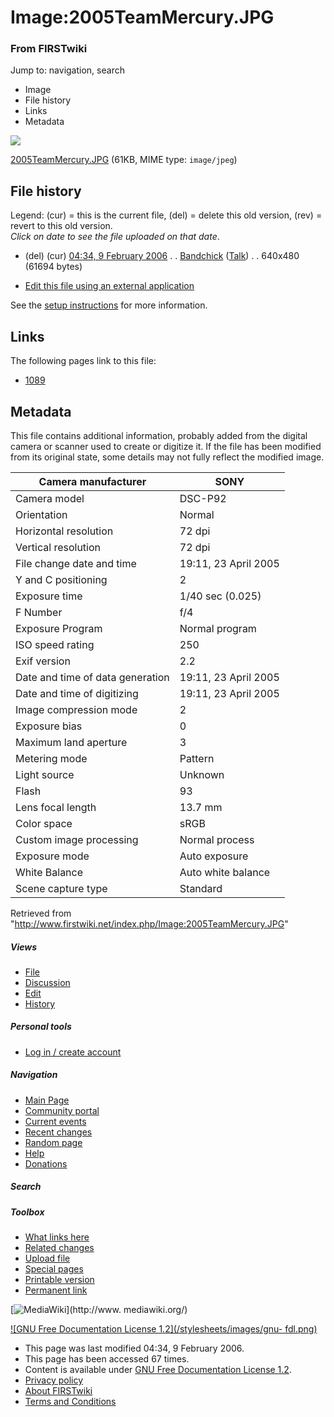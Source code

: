 

# Image:2005TeamMercury.JPG

### From FIRSTwiki

Jump to: navigation, search

  * Image
  * File history
  * Links
  * Metadata

![](/media/8/8a/2005TeamMercury.JPG)

[2005TeamMercury.JPG](/media/8/8a/2005TeamMercury.JPG "2005TeamMercury.JPG" )
(61KB, MIME type: `image/jpeg`)

## File history

Legend: (cur) = this is the current file, (del) = delete this old version,
(rev) = revert to this old version.  
_Click on date to see the file uploaded on that date_.

  * (del) (cur) [04:34, 9 February 2006](/media/8/8a/2005TeamMercury.JPG "/media/8/8a/2005TeamMercury.JPG" ) . . [Bandchick](/index.php?title=User:Bandchick&action=edit "User:Bandchick" ) ([Talk](/index.php?title=User_talk:Bandchick&action=edit "User talk:Bandchick" )) . . 640x480 (61694 bytes)
  

  * [Edit this file using an external application](/index.php?title=Image:2005TeamMercury.JPG&action=edit&externaledit=true&mode=file "Image:2005TeamMercury.JPG" )

See the [setup
instructions](http://meta.wikimedia.org/wiki/Help:External_editors
"http://meta.wikimedia.org/wiki/Help:External_editors" ) for more information.

## Links

The following pages link to this file:

  * [1089](/index.php/1089 "1089" )

## Metadata

This file contains additional information, probably added from the digital
camera or scanner used to create or digitize it. If the file has been modified
from its original state, some details may not fully reflect the modified
image.

Camera manufacturer |  SONY  
---|---  
Camera model |  DSC-P92  
Orientation |  Normal  
Horizontal resolution |  72 dpi  
Vertical resolution |  72 dpi  
File change date and time |  19:11, 23 April 2005  
Y and C positioning |  2  
Exposure time |  1/40 sec (0.025)  
F Number |  f/4  
Exposure Program |  Normal program  
ISO speed rating |  250  
Exif version |  2.2  
Date and time of data generation |  19:11, 23 April 2005  
Date and time of digitizing |  19:11, 23 April 2005  
Image compression mode |  2  
Exposure bias |  0  
Maximum land aperture |  3  
Metering mode |  Pattern  
Light source |  Unknown  
Flash |  93  
Lens focal length |  13.7 mm  
Color space |  sRGB  
Custom image processing |  Normal process  
Exposure mode |  Auto exposure  
White Balance |  Auto white balance  
Scene capture type |  Standard  
  
Retrieved from
"<http://www.firstwiki.net/index.php/Image:2005TeamMercury.JPG>"

##### Views

  * [File](/index.php/Image:2005TeamMercury.JPG)
  * [Discussion](/index.php?title=Image_talk:2005TeamMercury.JPG&action=edit)
  * [Edit](/index.php?title=Image:2005TeamMercury.JPG&action=edit)
  * [History](/index.php?title=Image:2005TeamMercury.JPG&action=history)

##### Personal tools

  * [Log in / create account](/index.php?title=Special:Userlogin&returnto=Image:2005TeamMercury.JPG)

[](/index.php/Main_Page "Main Page" )

##### Navigation

  * [Main Page](/index.php/Main_Page)
  * [Community portal](/index.php/FIRSTwiki:Community_portal)
  * [Current events](/index.php/Current_events)
  * [Recent changes](/index.php/Special:Recentchanges)
  * [Random page](/index.php/Special:Random)
  * [Help](/index.php/FIRSTwiki:Help)
  * [Donations](/index.php/FIRSTwiki:Site_support)

##### Search



##### Toolbox

  * [What links here](/index.php/Special:Whatlinkshere/Image:2005TeamMercury.JPG)
  * [Related changes](/index.php/Special:Recentchangeslinked/Image:2005TeamMercury.JPG)
  * [Upload file](/index.php/Special:Upload)
  * [Special pages](/index.php/Special:Specialpages)
  * [Printable version](/index.php?title=Image:2005TeamMercury.JPG&printable=yes)
  * [Permanent link](/index.php?title=Image:2005TeamMercury.JPG&oldid=43361)

[![MediaWiki](/skins/common/images/poweredby_mediawiki_88x31.png)](http://www.
mediawiki.org/)

[![GNU Free Documentation License 1.2](/stylesheets/images/gnu-
fdl.png)](http://www.gnu.org/copyleft/fdl.html)

  * This page was last modified 04:34, 9 February 2006.
  * This page has been accessed 67 times.
  * Content is available under [GNU Free Documentation License 1.2](http://www.gnu.org/copyleft/fdl.html "http://www.gnu.org/copyleft/fdl.html" ).
  * [Privacy policy](/index.php/FIRSTwiki:Privacy_policy "FIRSTwiki:Privacy policy" )
  * [About FIRSTwiki](/index.php/FIRSTwiki:About "FIRSTwiki:About" )
  * [Terms and Conditions](/index.php/FIRSTwiki:Terms_and_conditions "FIRSTwiki:Terms and conditions" )

